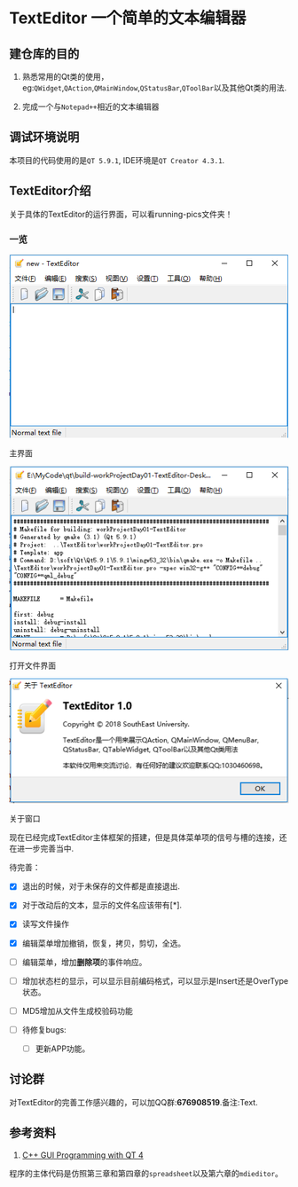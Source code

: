 # TextEditor 一个简单的文本编辑器

## 建仓库的目的

1. 熟悉常用的Qt类的使用，eg:`QWidget`,`QAction`,`QMainWindow`,`QStatusBar`,`QToolBar`以及其他Qt类的用法.

2. 完成一个与`Notepad++`相近的文本编辑器

## 调试环境说明

本项目的代码使用的是`QT 5.9.1`, IDE环境是`QT Creator 4.3.1`. 

## TextEditor介绍

关于具体的TextEditor的运行界面，可以看running-pics文件夹！

### 一览

![主界面](https://github.com/JosanSun/textEditor/blob/master/running-pics/mainInterface.png  "主界面")

主界面

![打开文件界面](https://github.com/JosanSun/textEditor/blob/master/running-pics/openAFile.png  "打开文件")

打开文件界面

![about](https://github.com/JosanSun/textEditor/blob/master/running-pics/about.png "about窗口")

关于窗口

现在已经完成TextEditor主体框架的搭建，但是具体菜单项的信号与槽的连接，还在进一步完善当中.

待完善：  

- [x] 退出的时候，对于未保存的文件都是直接退出.  

- [x] 对于改动后的文本，显示的文件名应该带有[*].  
	
- [x] 读写文件操作
	
- [x] 编辑菜单增加撤销，恢复，拷贝，剪切，全选。

- [ ] 编辑菜单，增加**删除项**的事件响应。   

- [ ] 增加状态栏的显示，可以显示目前编码格式，可以显示是Insert还是OverType状态。

- [ ] MD5增加从文件生成校验码功能 

- [ ] 待修复bugs:  
	- [ ] 更新APP功能。


## 讨论群

对TextEditor的完善工作感兴趣的，可以加QQ群:**676908519**.备注:Text.

## 参考资料

1. [C++ GUI Programming with QT 4](http://www-cs.ccny.cuny.edu/~wolberg/cs221/qt/books/C++-GUI-Programming-with-Qt-4-1st-ed.pdf )

程序的主体代码是仿照第三章和第四章的`spreadsheet`以及第六章的`mdieditor`。



